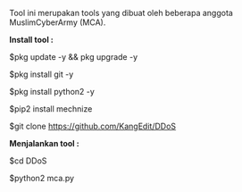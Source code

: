 Tool ini merupakan tools yang dibuat oleh beberapa anggota MuslimCyberArmy (MCA).


**Install tool :**

$pkg update -y && pkg upgrade -y

$pkg install git -y

$pkg install python2 -y

$pip2 install mechnize

$git clone https://github.com/KangEdit/DDoS

**Menjalankan tool :**

$cd DDoS

$python2 mca.py
